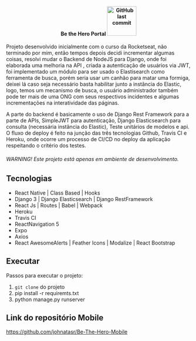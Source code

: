 <h4 align="center">
    Be the Hero Portal <img alt="GitHub last commit" src="https://travis-ci.com/johnatasr/Be-The-Hero-Portal.svg?branch=master" width="80">
</h4>
<p align="center">
  

</p>

Projeto desenvolvido inicialmente com o curso da Rocketseat, não terminado por mim, então tempos depois decidi incrementar algumas coisas, resolvi mudar o Backend de NodeJS para Django, onde foi elaborada uma melhoria na API , criada a autenticação de usuários via JWT, foi implementado um módulo para ser usado o Elastisearch como ferramenta de busca, porém seria usar um canhão para matar uma formiga, deixei lá caso seja necessário basta habilitar junto a instância do Elastic, logo, temos um mecanismo de busca, o usuário administrador também pode ter mais de uma ONG com seus respectivos incidentes e algumas incrementações na interatividade das páginas.

A parte do backend é basicamente o uso de Django Rest Framework para a parte de APIs, SimpleJWT para autenticação, Django Elasticsearch para consulta (necessária instância do Elastic), Teste unitários de modelos e api. O fluxo de deploy é feito na junção das três tecnologias Github, Travis CI e Heroku, onde ocorre um processo de CI/CD no deploy da aplicação respeitando o critério dos testes.


###### WARNING! Este projeto está apenas em ambiente de desenvolvimento.

## Tecnologias

* React Native | Class Based | Hooks
* Django 3 | Django Elasticsearch | Django RestFramework
* React Js | Routes | Babel | Webpack
* Heroku
* Travis CI 
* ReactNavigation 5 
* Expo
* Axios
* React AwesomeAlerts | Feather Icons | Modalize | React Bootstrap

## Executar

Passos para executar o projeto:

1. `git clone` do projeto
2. pip install -r requiremts.txt
3. python manage.py runserver


## Link do repositório Mobile 

https://github.com/johnatasr/Be-The-Hero-Mobile

